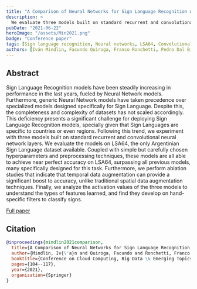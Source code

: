 ```yaml
---
title: "A Comparison of Neural Networks for Sign Language Recognition with LSA64"
description: >
  We evaluate three models built on standard recurrent and convolutional neural network layers on LSA64. Coupled with carefully chosen hyperparameters and preprocessing techniques, these models are all able to achieve near perfect accuracy on LSA64, surpassing all previous models, many specifically designed for this task.
pubDate: "2021-06-22"
heroImage: "/assets/Min2021.png"
badge: "Conference paper"
tags: [Sign language recognition, Neural networks, LSA64, Convolutional neural networks, Recurrent neural networks, Computer vision]
authors: [Iván Mindlin, Facundo Quiroga, Franco Ronchetti, Pedro Dal Bianco, Gastón Ríos, Laura Lanzarini, Waldo Hasperué]
---
```


## Abstract

Sign Language Recognition models have been steadily increasing in performance in the last years, fueled by Neural Network models. Furthermore, generic Neural Network models have taken precedence over specialized models designed specifically for Sign Language. Despite this, the completeness and complexity of datasets has not scaled accordingly. This deficiency presents a significant challenge for deploying Sign Language Recognition models, specially given that Sign Languages are specific to countries or even regions. Following this trend, we experiment with three models built on standard recurrent and convolutional neural network layers. We evaluate the models on LSA64, the only Argentinian Sign Language dataset available. Coupled with simple but carefully chosen hyperparameters and preprocessing techniques, these models are all able to achieve near perfect accuracy on LSA64, surpassing all previous models, many specifically designed for this task. Furthermore, we perform ablation studies that indicate that temporal data augmentation can provide a significant boost to accuracy, unlike traditional spatial data augmentation techniques. Finally, we analyze the activation values of the three models to understand the types of features learned, and find they develop on hand-specific filters to classify signs.

<div class="mt-8">
    <a class="btn" href="https://link.springer.com/chapter/10.1007/978-3-030-84825-5_8" target="_blank"> Full paper</a>
</div>

## Citation

```bibtex
@inproceedings{mindlin2021comparison,
  title={A Comparison of Neural Networks for Sign Language Recognition with LSA64},
  author={Mindlin, Iv{\'a}n and Quiroga, Facundo and Ronchetti, Franco and Bianco, Pedro Dal and R{\'\i}os, Gast{\'o}n and Lanzarini, Laura and Hasperu{\'e}, Waldo},
  booktitle={Conference on Cloud Computing, Big Data \& Emerging Topics},
  pages={104--117},
  year={2021},
  organization={Springer}
}
